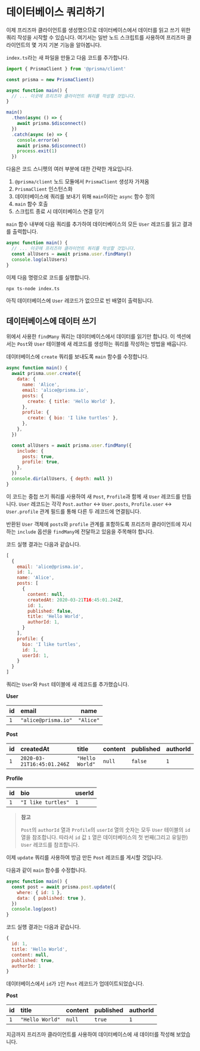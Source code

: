 # 데이터베이스 쿼리하기

이제 프리즈마 클라이언트를 생성했으므로 데이터베이스에서 데이터를 읽고 쓰기 위한 쿼리 작성을 시작할 수 있습니다. 여기서는 일반 노드 스크립트를 사용하여 프리즈마 클라이언트의 몇 가지 기본 기능을 알아봅니다.

`index.ts`라는 새 파일을 만들고 다음 코드를 추가합니다.

```js
import { PrismaClient } from '@prisma/client'

const prisma = new PrismaClient()

async function main() {
  // ... 이곳에 프리즈마 클라이언트 쿼리를 작성할 것입니다.
}

main()
  .then(async () => {
    await prisma.$disconnect()
  })
  .catch(async (e) => {
    console.error(e)
    await prisma.$disconnect()
    process.exit(1)
  })
```

다음은 코드 스니펫의 여러 부분에 대한 간략한 개요입니다.

1. `@prisma/client` 노드 모듈에서 `PrismaClient` 생성자 가져옴
2. `PrismaClient` 인스턴스화
3. 데이터베이스에 쿼리를 보내기 위해 `main`이라는 `async` 함수 정의
4. `main` 함수 호출
5. 스크립트 종료 시 데이터베이스 연결 닫기

`main` 함수 내부에 다음 쿼리를 추가하여 데이터베이스의 모든 `User` 레코드를 읽고 결과를 출력합니다.

```js
async function main() {
  // ... 이곳에 프리즈마 클라이언트 쿼리를 작성할 것입니다.
  const allUsers = await prisma.user.findMany()
  console.log(allUsers)
}
```

이제 다음 명령으로 코드를 실행합니다.

```shell
npx ts-node index.ts
```

아직 데이터베이스에 `User` 레코드가 없으므로 빈 배열이 출력됩니다.

## 데이터베이스에 데이터 쓰기

위에서 사용한 `findMany` 쿼리는 데이터베이스에서 데이터를 읽기만 합니다. 이 섹션에서는 `Post`와 `User` 테이블에 새 레코드를 생성하는 쿼리를 작성하는 방법을 배웁니다.

데이터베이스에 `create` 쿼리를 보내도록 `main` 함수를 수정합니다.

```js
async function main() {
  await prisma.user.create({
    data: {
      name: 'Alice',
      email: 'alice@prisma.io',
      posts: {
        create: { title: 'Hello World' },
      },
      profile: {
        create: { bio: 'I like turtles' },
      },
    },
  })

  const allUsers = await prisma.user.findMany({
    include: {
      posts: true,
      profile: true,
    },
  })
  console.dir(allUsers, { depth: null })
}
```

이 코드는 중첩 쓰기 쿼리를 사용하여 새 `Post`, `Profile`과 함께 새 `User` 레코드를 만듭니다. `User` 레코드는 각각 `Post.author` ↔ `User.posts`, `Profile.user` ↔ `User.profile` 관계 필드를 통해 다른 두 레코드에 연결됩니다.

반환된 `User` 객체에 `posts`와 `profile` 관계를 포함하도록 프리즈마 클라이언트에 지시하는 `include` 옵션을 `findMany`에 전달하고 있음을 주목해야 합니다.

코드 실행 결과는 다음과 같습니다.

```js
[
  {
    email: 'alice@prisma.io',
    id: 1,
    name: 'Alice',
    posts: [
      {
        content: null,
        createdAt: 2020-03-21T16:45:01.246Z,
        id: 1,
        published: false,
        title: 'Hello World',
        authorId: 1,
      }
    ],
    profile: {
      bio: 'I like turtles',
      id: 1,
      userId: 1,
    }
  }
]
```

쿼리는 `User`와 `Post` 테이블에 새 레코드를 추가했습니다.

**User**

| id   | email               | name      |
| :--- | :------------------ | --------- |
| `1`  | `"alice@prisma.io"` | `"Alice"` |

**Post**

| id   | createdAt                  | title           | content | published | authorId |
| :--- | :------------------------- | :-------------- | :------ | :-------- | :------- |
| `1`  | `2020-03-21T16:45:01.246Z` | `"Hello World"` | `null`  | `false`   | `1`      |

**Profile**

| id   | bio                | userId |
| :--- | :----------------- | :----- |
| `1`  | `"I like turtles"` | `1`    |

> **참고**
>
> `Post`의 `authorId` 열과 `Profile`의 `userId` 열의 숫자는 모두 `User` 테이블의 `id` 열을 참조합니다. 따라서 `id` 값 `1` 열은 데이터베이스의 첫 번째(그리고 유일한) `User` 레코드를 참조합니다.

이제 `update` 쿼리를 사용하여 방금 만든 `Post` 레코드를 게시할 것입니다.

다음과 같이 `main` 함수를 수정합니다.

```js
async function main() {
  const post = await prisma.post.update({
    where: { id: 1 },
    data: { published: true },
  })
  console.log(post)
}
```

코드 실행 결과는 다음과 같습니다.

```js
{
  id: 1,
  title: 'Hello World',
  content: null,
  published: true,
  authorId: 1
}
```

데이터베이스에서 `id`가 `1`인 `Post` 레코드가 업데이트되었습니다.

**Post**

| **id** | **title**       | **content** | **published** | **authorId** |
| :----- | :-------------- | :---------- | :------------ | :----------- |
| `1`    | `"Hello World"` | `null`      | `true`        | `1`          |

지금까지 프리즈마 클라이언트를 사용하여 데이터베이스에 새 데이터를 작성해 보았습니다.

